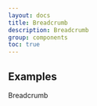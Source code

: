 ```yaml
---
layout: docs
title: Breadcrumb
description: Breadcrumb
group: components
toc: true
---
```


## Examples

Breadcrumb
